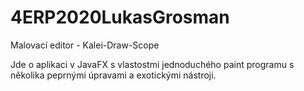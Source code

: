 # 4ERP2020LukasGrosman
Malovací editor - Kalei-Draw-Scope

Jde o aplikaci v JavaFX s vlastostmi jednoduchého paint programu s několika peprnými úpravami a exotickými nástroji.
